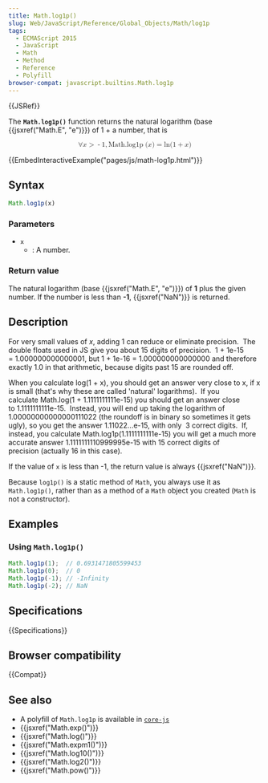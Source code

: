 ```yaml
---
title: Math.log1p()
slug: Web/JavaScript/Reference/Global_Objects/Math/log1p
tags:
  - ECMAScript 2015
  - JavaScript
  - Math
  - Method
  - Reference
  - Polyfill
browser-compat: javascript.builtins.Math.log1p
---
```

{{JSRef}}

The **`Math.log1p()`** function returns the natural logarithm (base
{{jsxref("Math.E", "e")}}) of 1 + a number, that is

<math display="block"><semantics><mrow><mo>∀</mo> <mi>x</mi> <mo>></mo>
<mo>-</mo> <mn>1</mn> <mo>,</mo>
<mstyle mathvariant="monospace"><mrow><mo lspace="0em" rspace="thinmathspace">Math.log1p</mo>
<mo stretchy="false">(</mo> <mi>x</mi> <mo stretchy="false">)</mo>
</mrow></mstyle><mo>=</mo> <mo lspace="0em" rspace="0em">ln</mo>
<mo stretchy="false">(</mo> <mn>1</mn> <mo>+</mo> <mi>x</mi>
<mo stretchy="false">)</mo> </mrow><annotation encoding="TeX">\forall x > -1,
\mathtt{\operatorname{Math.log1p}(x)} = \ln(1 +
x)</annotation></semantics></math>

{{EmbedInteractiveExample("pages/js/math-log1p.html")}}

## Syntax

```js
Math.log1p(x)
```

### Parameters

- `x`
  - : A number.

### Return value

The natural logarithm (base {{jsxref("Math.E", "e")}}) of **1** plus the
given number. If the number is less than **-1**, {{jsxref("NaN")}} is
returned.

## Description

For very small values of _x_, adding 1 can reduce or eliminate precision.  The
double floats used in JS give you about 15 digits of precision.  1 + 1e-15
\= 1.000000000000001, but 1 + 1e-16 = 1.000000000000000 and therefore exactly
1.0 in that arithmetic, because digits past 15 are rounded off.

When you calculate log(1 + x), you should get an answer very close to x, if x is
small (that's why these are called 'natural' logarithms).  If you
calculate Math.log(1 + 1.1111111111e-15) you should get an answer close
to 1.1111111111e-15.  Instead, you will end up taking the logarithm of
1.00000000000000111022 (the roundoff is in binary so sometimes it gets ugly), so
you get the answer 1.11022...e-15, with only  3 correct digits.  If, instead,
you calculate Math.log1p(1.1111111111e-15) you will get a much more
accurate answer 1.1111111110999995e-15 with 15 correct digits of
precision (actually 16 in this case).

If the value of `x` is less than -1, the return value is always
{{jsxref("NaN")}}.

Because `log1p()` is a static method of `Math`, you always use it as
`Math.log1p()`, rather than as a method of a `Math` object you created (`Math`
is not a constructor).

## Examples

### Using `Math.log1p()`

```js
Math.log1p(1);  // 0.6931471805599453
Math.log1p(0);  // 0
Math.log1p(-1); // -Infinity
Math.log1p(-2); // NaN
```

## Specifications

{{Specifications}}

## Browser compatibility

{{Compat}}

## See also

- A polyfill of `Math.log1p` is available in
  [`core-js`](https://github.com/zloirock/core-js#ecmascript-math)
- {{jsxref("Math.exp()")}}
- {{jsxref("Math.log()")}}
- {{jsxref("Math.expm1()")}}
- {{jsxref("Math.log10()")}}
- {{jsxref("Math.log2()")}}
- {{jsxref("Math.pow()")}}
